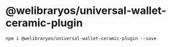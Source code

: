 # @welibraryos/universal-wallet-ceramic-plugin

```
npm i @welibraryos/universal-wallet-ceramic-plugin --save
```
